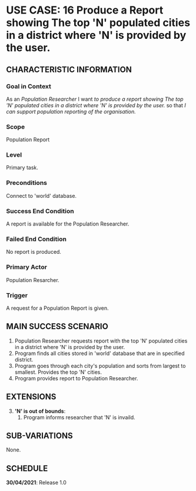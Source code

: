 # USE CASE: 16 Produce a Report showing The top 'N' populated cities in a district where 'N' is provided by the user.

## CHARACTERISTIC INFORMATION

### Goal in Context

As an *Population  Researcher* I want *to produce a report showing The top 'N' populated cities in a district where 'N' is provided by the user.* so that *I can support population reporting of the organisation.*

### Scope

Population Report

### Level

Primary task.

### Preconditions

Connect to 'world' database.

### Success End Condition

A report is available for the Population Researcher.

### Failed End Condition

No report is produced.

### Primary Actor

Population Resarcher.

### Trigger

A request for a Population Report is given.

## MAIN SUCCESS SCENARIO

1. Population Researcher requests report with the top 'N' populated cities in a district where 'N' is provided by the user.
2. Program finds all cities stored in 'world' database that are in specified district.
3. Program goes through each city's population and sorts from largest to smallest. Provides the top 'N' cities.
4. Program provides report to Population Researcher.

## EXTENSIONS

3. **'N' is out of bounds**:
    1. Program informs researcher that 'N' is invaild.

## SUB-VARIATIONS

None.

## SCHEDULE

**30/04/2021**: Release 1.0